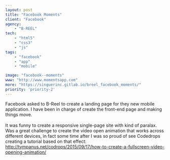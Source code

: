 ```yaml
---
layout: post
title: "Facebook Moments"
client: "Facebook"
agency:
    - "B-REEL"
tech:
    - "html5"
    - "css3"
    - "js"
tags:
    - "facebook"
    - "app"
    - "mobile"

image: "facebook--moments"
www: "http://www.momentsapp.com"
more: "https://singuerinc.gitlab.io/breel_facebook_moments/"
priority: 'priority-2'
---
```


Facebook asked to B-Reel to create a landing page for they new mobile application. I have been in charge of create the front-end page and making things move.<br/><br/>It was funny to create a responsive single-page site with kind of paralax. Was a great challenge to create the video open animation that works across different devices, in fact some time after I was so proud of see Codedrops creating a tutorial based on that effect: <a href='http://tympanus.net/codrops/2015/09/17/how-to-create-a-fullscreen-video-opening-animation/' target='_blank'>http://tympanus.net/codrops/2015/09/17/how-to-create-a-fullscreen-video-opening-animation/</a>
